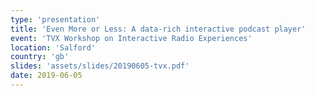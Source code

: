 ```yaml
---
type: 'presentation'
title: 'Even More or Less: A data-rich interactive podcast player'
event: 'TVX Workshop on Interactive Radio Experiences'
location: 'Salford'
country: 'gb'
slides: 'assets/slides/20190605-tvx.pdf'
date: 2019-06-05
---
```

